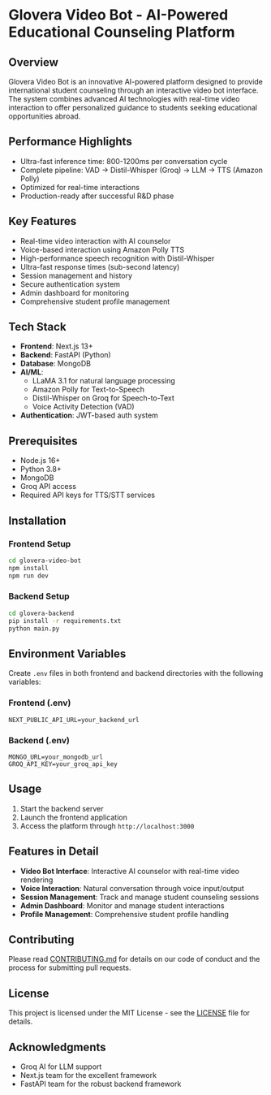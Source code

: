 # Glovera Video Bot - AI-Powered Educational Counseling Platform

## Overview
Glovera Video Bot is an innovative AI-powered platform designed to provide international student counseling through an interactive video bot interface. The system combines advanced AI technologies with real-time video interaction to offer personalized guidance to students seeking educational opportunities abroad.

## Performance Highlights
- Ultra-fast inference time: 800-1200ms per conversation cycle
- Complete pipeline: VAD → Distil-Whisper (Groq) → LLM → TTS (Amazon Polly)
- Optimized for real-time interactions
- Production-ready after successful R&D phase

## Key Features
- Real-time video interaction with AI counselor
- Voice-based interaction using Amazon Polly TTS
- High-performance speech recognition with Distil-Whisper
- Ultra-fast response times (sub-second latency)
- Session management and history
- Secure authentication system
- Admin dashboard for monitoring
- Comprehensive student profile management

## Tech Stack
- **Frontend**: Next.js 13+
- **Backend**: FastAPI (Python)
- **Database**: MongoDB
- **AI/ML**: 
  - LLaMA 3.1 for natural language processing
  - Amazon Polly for Text-to-Speech
  - Distil-Whisper on Groq for Speech-to-Text
  - Voice Activity Detection (VAD)
- **Authentication**: JWT-based auth system

## Prerequisites
- Node.js 16+
- Python 3.8+
- MongoDB
- Groq API access
- Required API keys for TTS/STT services

## Installation

### Frontend Setup
```bash
cd glovera-video-bot
npm install
npm run dev
```

### Backend Setup
```bash
cd glovera-backend
pip install -r requirements.txt
python main.py
```

## Environment Variables
Create `.env` files in both frontend and backend directories with the following variables:

### Frontend (.env)
```
NEXT_PUBLIC_API_URL=your_backend_url
```

### Backend (.env)
```
MONGO_URL=your_mongodb_url
GROQ_API_KEY=your_groq_api_key
```

## Usage
1. Start the backend server
2. Launch the frontend application
3. Access the platform through `http://localhost:3000`

## Features in Detail
- **Video Bot Interface**: Interactive AI counselor with real-time video rendering
- **Voice Interaction**: Natural conversation through voice input/output
- **Session Management**: Track and manage student counseling sessions
- **Admin Dashboard**: Monitor and manage student interactions
- **Profile Management**: Comprehensive student profile handling

## Contributing
Please read [CONTRIBUTING.md](CONTRIBUTING.md) for details on our code of conduct and the process for submitting pull requests.

## License
This project is licensed under the MIT License - see the [LICENSE](LICENSE) file for details.

## Acknowledgments
- Groq AI for LLM support
- Next.js team for the excellent framework
- FastAPI team for the robust backend framework
